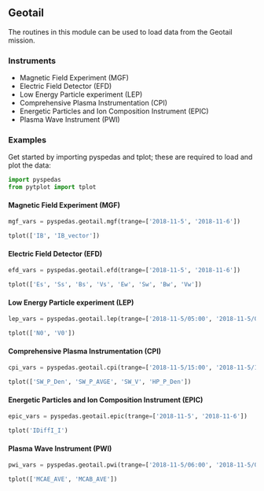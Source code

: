 
## Geotail
The routines in this module can be used to load data from the Geotail mission. 

### Instruments
- Magnetic Field Experiment (MGF)
- Electric Field Detector (EFD)
- Low Energy Particle experiment (LEP)
- Comprehensive Plasma Instrumentation (CPI)
- Energetic Particles and Ion Composition Instrument (EPIC)
- Plasma Wave Instrument (PWI)

### Examples
Get started by importing pyspedas and tplot; these are required to load and plot the data:

```python
import pyspedas
from pytplot import tplot
```

#### Magnetic Field Experiment (MGF)

```python
mgf_vars = pyspedas.geotail.mgf(trange=['2018-11-5', '2018-11-6'])

tplot(['IB', 'IB_vector'])
```

#### Electric Field Detector (EFD)

```python
efd_vars = pyspedas.geotail.efd(trange=['2018-11-5', '2018-11-6'])

tplot(['Es', 'Ss', 'Bs', 'Vs', 'Ew', 'Sw', 'Bw', 'Vw'])
```

#### Low Energy Particle experiment (LEP)

```python
lep_vars = pyspedas.geotail.lep(trange=['2018-11-5/05:00', '2018-11-5/06:00'], time_clip=True)

tplot(['N0', 'V0'])
```

#### Comprehensive Plasma Instrumentation (CPI)

```python
cpi_vars = pyspedas.geotail.cpi(trange=['2018-11-5/15:00', '2018-11-5/18:00'], time_clip=True)

tplot(['SW_P_Den', 'SW_P_AVGE', 'SW_V', 'HP_P_Den'])
```

#### Energetic Particles and Ion Composition Instrument (EPIC)

```python
epic_vars = pyspedas.geotail.epic(trange=['2018-11-5', '2018-11-6'])

tplot('IDiffI_I')
```

#### Plasma Wave Instrument (PWI)

```python
pwi_vars = pyspedas.geotail.pwi(trange=['2018-11-5/06:00', '2018-11-5/07:00'], time_clip=True)

tplot(['MCAE_AVE', 'MCAB_AVE'])
```
